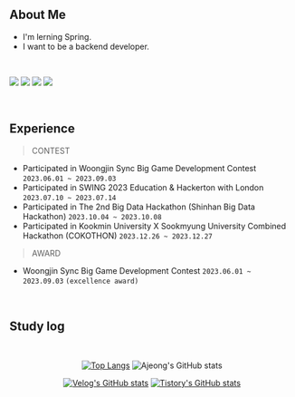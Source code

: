 ##  About Me

- I'm lerning Spring.
- I want to be a backend developer.


<br />
 <p float="left">
  <img src="https://img.shields.io/badge/JAVA-007396?style=for-the-badge&logo=Java&logoColor=white">
  <img src="https://img.shields.io/badge/Spring-6DB33F?style=for-the-badge&logo=Spring&logoColor=white">
  <img src="https://img.shields.io/badge/MySQL-4479A1?style=for-the-badge&logo=MySQL&logoColor=white">
  <img src="https://img.shields.io/badge/aws-232F3E?style=for-the-badge&logo=Amazon aws&logoColor=white">
</p>


   <br/>


## Experience

> CONTEST
- Participated in Woongjin Sync Big Game Development Contest `2023.06.01 ~ 2023.09.03`
- Participated in SWING 2023 Education & Hackerton with London `2023.07.10 ~ 2023.07.14`
- Participated in The 2nd Big Data Hackathon (Shinhan Big Data Hackathon) `2023.10.04 ~ 2023.10.08`
- Participated in Kookmin University X Sookmyung University Combined Hackathon (COKOTHON) `2023.12.26 ~ 2023.12.27`

> AWARD
- Woongjin Sync Big Game Development Contest `2023.06.01 ~ 2023.09.03` `(excellence award)`

<br />
 
## Study log
 
  <br/>

  <div align="center"> 
    <p float="left">
      
[![Top Langs](https://github-readme-stats.vercel.app/api/top-langs/?username=ajung7038)](https://github.com/ajung7038/github-readme-stats)
![Ajeong's GitHub stats](https://github-readme-stats.vercel.app/api?username=ajung7038&show_icons=true&theme=transparent)

</p>
</div>

<div align="center"> 

[![Velog's GitHub stats](https://velog-readme-stats.vercel.app/api?name=ajeong7038)](https://github.com/ajung7038/velog-readme-stats)
[![Tistory's GitHub stats](https://tistory-readme-stats.vercel.app/api?name=ajeong7038)](https://github.com/ajung7038/velog-readme-stats)

</div>



<!--
**ajung7038/ajung7038** is a ✨ _special_ ✨ repository because its `README.md` (this file) appears on your GitHub profile.

Here are some ideas to get you started:

- 🔭 I’m currently working on ...
- 🌱 I’m currently learning ...
- 👯 I’m looking to collaborate on ...
- 🤔 I’m looking for help with ...
- 💬 Ask me about ...
- 📫 How to reach me: ...
- 😄 Pronouns: ...
- ⚡ Fun fact: ...
-->
